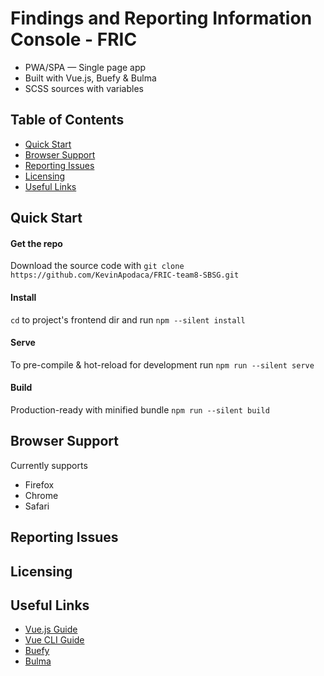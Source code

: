 # Findings and Reporting Information Console - FRIC

* PWA/SPA — Single page app
* Built with Vue.js, Buefy & Bulma
* SCSS sources with variables

## Table of Contents

* [Quick Start](#quick-start)
* [Browser Support](#browser-support)
* [Reporting Issues](#reporting-issues)
* [Licensing](#licensing)
* [Useful Links](#useful-links)

## Quick Start

#### Get the repo

Download the source code with `git clone https://github.com/KevinApodaca/FRIC-team8-SBSG.git` 

#### Install

`cd` to project's frontend dir and run `npm --silent install` 

#### Serve

To pre-compile & hot-reload for development run `npm run --silent serve`

#### Build

Production-ready with minified bundle `npm run --silent build`

## Browser Support

Currently supports 
- Firefox
- Chrome
- Safari

## Reporting Issues

## Licensing

## Useful Links

- [Vue.js Guide](https://vuejs.org/v2/guide/)
- [Vue CLI Guide](https://cli.vuejs.org/guide/)
- [Buefy](https://buefy.org)
- [Bulma](https://bulma.io)
